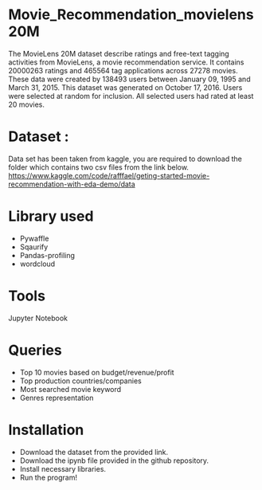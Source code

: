 # Movie_Recommendation_movielens20M
The MovieLens 20M dataset describe ratings and free-text tagging activities from MovieLens, a movie recommendation service. It contains 20000263 ratings and 465564 tag applications across 27278 movies. These data were created by 138493 users between January 09, 1995 and March 31, 2015. This dataset was generated on October 17, 2016. Users were selected at random for inclusion. All selected users had rated at least 20 movies.

# Dataset :
Data set has been taken from kaggle, you are required to download the folder which contains two csv files from the link below.
https://www.kaggle.com/code/rafffael/geting-started-movie-recommendation-with-eda-demo/data

# Library used
* Pywaffle
* Sqaurify
* Pandas-profiling
* wordcloud

# Tools 
Jupyter Notebook

# Queries
* Top 10 movies based on budget/revenue/profit
* Top production countries/companies
* Most searched movie keyword
* Genres representation

# Installation
* Download the dataset from the provided link. 
* Download the ipynb file provided in the github repository.
* Install necessary libraries.
* Run the program!





